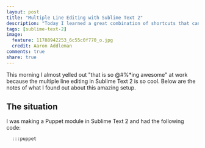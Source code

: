 ```yaml
---
layout: post
title: "Multiple Line Editing with Sublime Text 2"
description: "Today I learned a great combination of shortcuts that can be used in Sublime Text 2 while writing a Puppet module having to do with multiple line editing."
tags: [sublime-text-2]
image:
  feature: 11788942253_6c55c0f770_o.jpg
  credit: Aaron Addleman
comments: true
share: true
---
```


This morning I almost yelled out "that is so @#%*ing awesome" at work because the multiple line editing in Sublime Text 2 is so cool. Below are the notes of what I found out about this amazing setup.

## The situation

I was making a Puppet module in Sublime Text 2 and had the following code:

      :::puppet
